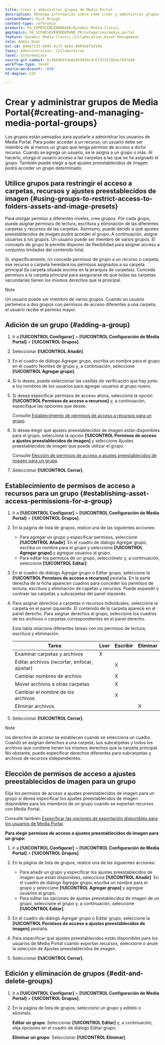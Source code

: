 ```yaml
---
title: Crear y administrar grupos de Media Portal
description: Obtenga información sobre cómo crear y administrar grupos de Media Portal en Adobe Dynamic Media Classic.
contentOwner: Rick Brough
content-type: reference
products: SG_EXPERIENCEMANAGER/Dynamic-Media-Classic
geptopics: SG_SCENESEVENONDEMAND_PK/categories/media_portal
feature: Dynamic Media Classic,Collaboration,Asset Management
role: Admin,User
exl-id: 0deb7133-b895-4c3f-8e5e-8604a6f2d16b
topic: Administration, Collaboration
level: Intermediate
source-git-commit: bc3b696bfde0ed55894cdcbf3533299ae7697e98
workflow-type: tm+mt
source-wordcount: '839'
ht-degree: 52%

---
```


# Crear y administrar grupos de Media Portal{#creating-and-managing-media-portal-groups}

Los *grupos* están pensados para ayudarle a administrar los usuarios de Media Portal. Para poder acceder a un recurso, un usuario debe ser miembro de al menos un grupo que tenga permiso de acceso a dicho recurso. Cuando se agrega un usuario, se le asigna a un grupo o más. Al hacerlo, otorga al usuario acceso a las carpetas a las que se ha asignado el grupo. También puede elegir a qué ajustes preestablecidos de imagen podrá acceder un grupo determinado.

## Utilice grupos para restringir el acceso a carpetas, recursos y ajustes preestablecidos de imagen {#using-groups-to-restrict-access-to-folders-assets-and-image-presets}

Para otorgar permiso a diferentes niveles, cree grupos. Por cada grupo, puede asignar permisos de lectura, escritura y eliminación de las diferentes carpetas y recursos de las carpetas. Asimismo, puede decidir a qué ajustes preestablecidos de imagen podrá acceder el grupo. A continuación, asigne usuarios a los grupos. Un usuario puede ser miembro de varios grupos. El concepto de grupo le permite disponer de flexibilidad para asignar acceso a conjuntos limitados del contenido total.

Si, específicamente, no concede permisos de grupo a un recurso o carpeta, ese recurso o carpeta heredará los permisos asignados a su carpeta principal (la carpeta situada encima en la jerarquía de carpetas). Conceda permisos a la carpeta principal para asegurarse de que todas las carpetas secundarias tienen los mismos derechos que la principal.

>[!NOTE]
>
>Un usuario puede ser miembro de varios grupos. Cuando un usuario pertenece a dos grupos con permisos de acceso diferentes a una carpeta, el usuario recibe el permiso mayor. 

## Adición de un grupo {#adding-a-group}

1. Ir a **[!UICONTROL Configurar]** > **[!UICONTROL Configuración de Media Portal]** > **[!UICONTROL Grupos]**.
1. Seleccionar **[!UICONTROL Añadir]**.
1. En el cuadro de diálogo Agregar grupo, escriba un nombre para el grupo en el cuadro Nombre de grupo y, a continuación, seleccione **[!UICONTROL Agregar grupo]**.
1. Si lo desea, puede seleccionar las casillas de verificación que hay junto a los nombres de los usuarios para agregar usuarios al grupo nuevo.
1. Si desea especificar permisos de acceso ahora, seleccione la opción **[!UICONTROL Permisos de acceso a recursos]** y, a continuación, especifique las opciones que desee.

   Consulte [Establecimiento de permisos de acceso a recursos para un grupo](creating-media-portal-groups.md#establishing_asset_access_permissions_for_a_group).

1. Si desea elegir qué ajustes preestablecidos de imagen están disponibles para el grupo, seleccione la opción **[!UICONTROL Permisos de acceso a ajustes preestablecidos de imagen]** y seleccione Ajustes preestablecidos de imagen que puede utilizar el grupo.

   Consulte [Elección de permisos de acceso a ajustes preestablecidos de imagen para un grupo](creating-media-portal-groups.md#choosing_image_preset_access_permissions_for_a_group).

1. Seleccionar **[!UICONTROL Cerrar]**.

## Establecimiento de permisos de acceso a recursos para un grupo {#establishing-asset-access-permissions-for-a-group}

1. Ir a **[!UICONTROL Configurar]** > **[!UICONTROL Configuración de Media Portal]** > **[!UICONTROL Grupos]**.
1. En la página de lista de grupos, realice una de las siguientes acciones:

   * Para agregar un grupo y especificar permisos, seleccione **[!UICONTROL Añadir]**. En el cuadro de diálogo Agregar grupo, escriba un nombre para el grupo y seleccione **[!UICONTROL Agregar grupo]** y agregue usuarios al grupo.
   * Para editar los permisos de un grupo, selecciónelo y, a continuación, seleccione **[!UICONTROL Editar]**.

1. En el cuadro de diálogo Agregar grupo o Editar grupo, seleccione la **[!UICONTROL Permisos de acceso a recursos]** pestaña. En la parte derecha de la ficha aparecen cuadros para conceder los permisos de lectura, escritura y eliminación de capetas y recursos. Puede expandir y contraer las carpetas y subcarpetas del panel izquierdo.
1. Para asignar derechos a carpetas o recursos individuales, seleccione la carpeta en el panel izquierdo. El contenido de la carpeta aparece en el panel derecho. Para asignar derechos al grupo, seleccione los cuadros de los archivos o carpetas correspondientes en el panel derecho.

   Esta tabla relaciona diferentes tareas con los permisos de lectura, escritura y eliminación.

   | Tarea | Leer | Escribir | Eliminar |
   | --- | --- | --- | --- |
   | Examinar carpetas y archivos | X | | |
   | Editar archivos (recortar, enfocar, ajustar)  | | X | |
   | Cambiar nombres de archivo | | X | |
   | Mover archivos a otras carpetas | | X | |
   | Cambiar el nombre de los archivos | | X | |
   | Eliminar archivos | | | X |

1. Seleccionar **[!UICONTROL Cerrar]**.

>[!NOTE]
>
>los derechos de acceso se establecen cuando se selecciona un cuadro. Cuando se asignan derechos a una carpeta, sus subcarpetas y todos los archivos que contiene tienen los mismos derechos que la carpeta principal. No obstante, puede especificar derechos diferentes para subcarpetas y archivos de recursos independientes.

## Elección de permisos de acceso a ajustes preestablecidos de imagen para un grupo

Elija los permisos de acceso a ajustes preestablecidos de imagen para un grupo si desea especificar los ajustes preestablecidos de imagen disponibles para los miembros de un grupo cuando se exportan recursos con Media Portal.

Consulte también [Especificar las opciones de exportación disponibles para los usuarios de Media Portal](specifying-export-options-available-media.md#specifying_export_options_available_to_media_portal_users).

**Para elegir permisos de acceso a ajustes preestablecidos de imagen para un grupo:**

1. Ir a **[!UICONTROL Configurar]** > **[!UICONTROL Configuración de Media Portal]** > **[!UICONTROL Grupos]**.
1. En la página de lista de grupos, realice una de las siguientes acciones:

   * Para añadir un grupo y especificar los ajustes preestablecidos de imagen que están disponibles, seleccione **[!UICONTROL Añadir]**. En el cuadro de diálogo Agregar grupo, escriba un nombre para el grupo y seleccione **[!UICONTROL Agregar grupo]** y agregue usuarios al grupo.
   * Para editar las opciones de ajustes preestablecidos de imagen de un grupo, seleccione el grupo y, a continuación, seleccione **[!UICONTROL Editar]**.

1. En el cuadro de diálogo Agregar grupo o Editar grupo, seleccione la **[!UICONTROL Permisos de acceso a ajustes preestablecidos de imagen]** pestaña.
1. Para especificar qué ajustes preestablecidos están disponibles para los usuarios de Media Portal cuando exportan recursos, seleccione o anule la selección de Ajustes preestablecidos de imagen.
1. Seleccionar **[!UICONTROL Cerrar]**.

## Edición y eliminación de grupos {#edit-and-delete-groups}

1. Ir a **[!UICONTROL Configurar]** > **[!UICONTROL Configuración de Media Portal]** > **[!UICONTROL Grupos]**.
1. En la página de lista de grupos, seleccione un grupo y edítelo o elimínelo.

   **Editar un grupo**: Seleccionar **[!UICONTROL Editar]** y, a continuación, elija opciones en el cuadro de diálogo Editar grupo.

   **Eliminar un grupo**: Seleccionar **[!UICONTROL Eliminar]**.
